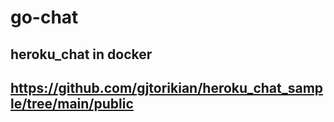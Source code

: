 # go-chat
## heroku_chat in docker
## https://github.com/gjtorikian/heroku_chat_sample/tree/main/public
